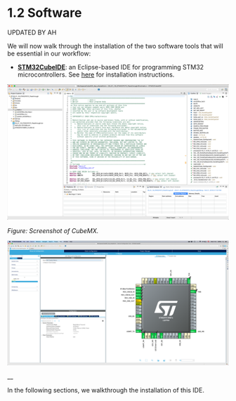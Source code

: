 # 1.2 Software

UPDATED BY AH

We will now walk through the installation of the two software tools that will be essential in our workflow:

* [**STM32CubeIDE**](https://www.st.com/en/development-tools/stm32cubeide.html): an Eclipse-based IDE for programming STM32 microcontrollers. See [here](sw4stm32.md) for installation instructions.

![Figure: Screenshot of STM32CubeIDE.](../../.gitbook/assets/screenshot-2019-09-25-at-12.18.18.png)

_Figure: Screenshot of CubeMX._

![](../../.gitbook/assets/screenshot-2019-09-25-at-17.51.49-1.png)

\_\_

In the following sections, we walkthrough the installation of this IDE.

